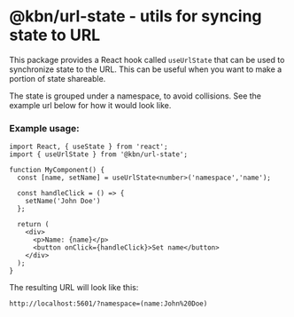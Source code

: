 # @kbn/url-state - utils for syncing state to URL

This package provides a React hook called `useUrlState` that can be used to synchronize state to the URL. This can be useful when you want to make a portion of state shareable.

The state is grouped under a namespace, to avoid collisions. See the example url below for how it would look like.

### Example usage:

```
import React, { useState } from 'react';
import { useUrlState } from '@kbn/url-state';

function MyComponent() {
  const [name, setName] = useUrlState<number>('namespace','name');

  const handleClick = () => {
    setName('John Doe')
  };

  return (
    <div>
      <p>Name: {name}</p>
      <button onClick={handleClick}>Set name</button>
    </div>
  );
}
```

The resulting URL will look like this:

```
http://localhost:5601/?namespace=(name:John%20Doe)
```
